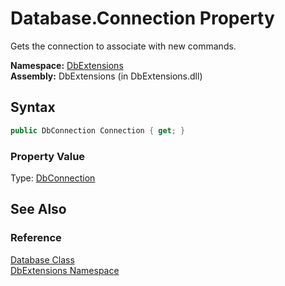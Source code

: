 Database.Connection Property
============================
Gets the connection to associate with new commands.

**Namespace:** [DbExtensions][1]  
**Assembly:** DbExtensions (in DbExtensions.dll)

Syntax
------

```csharp
public DbConnection Connection { get; }
```

### Property Value
Type: [DbConnection][2]

See Also
--------

### Reference
[Database Class][3]  
[DbExtensions Namespace][1]  

[1]: ../README.md
[2]: http://msdn.microsoft.com/en-us/library/c790zwhc
[3]: README.md